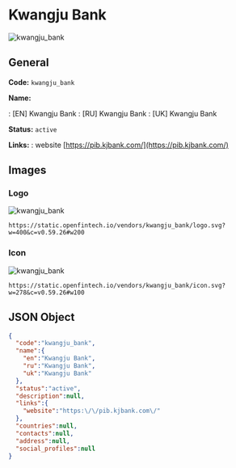 
# Kwangju Bank 
![kwangju_bank](https://static.openfintech.io/vendors/kwangju_bank/logo.svg?w=400&c=v0.59.26#w200)  

## General 
 
**Code:** `kwangju_bank` 
 
**Name:** 
 
:	[EN] Kwangju Bank 
:	[RU] Kwangju Bank 
:	[UK] Kwangju Bank 
 
**Status:** `active` 
 
**Links:** 
: website [https://pib.kjbank.com/](https://pib.kjbank.com/) 
 

## Images 

### Logo 
 
![kwangju_bank](https://static.openfintech.io/vendors/kwangju_bank/logo.svg?w=400&c=v0.59.26#w200)  

```
https://static.openfintech.io/vendors/kwangju_bank/logo.svg?w=400&c=v0.59.26#w200
```  

### Icon 
 
![kwangju_bank](https://static.openfintech.io/vendors/kwangju_bank/icon.svg?w=278&c=v0.59.26#w100)  

```
https://static.openfintech.io/vendors/kwangju_bank/icon.svg?w=278&c=v0.59.26#w100
```  

## JSON Object 

```json
{
  "code":"kwangju_bank",
  "name":{
    "en":"Kwangju Bank",
    "ru":"Kwangju Bank",
    "uk":"Kwangju Bank"
  },
  "status":"active",
  "description":null,
  "links":{
    "website":"https:\/\/pib.kjbank.com\/"
  },
  "countries":null,
  "contacts":null,
  "address":null,
  "social_profiles":null
}
```  
